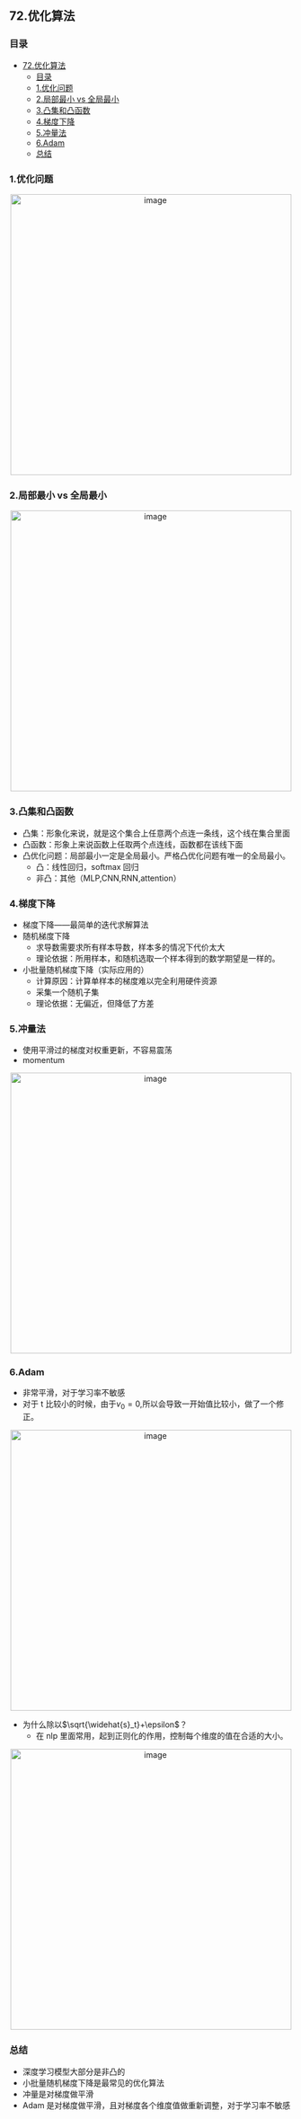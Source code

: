 ## 72.优化算法

### 目录

- [72.优化算法](#72优化算法)
  - [目录](#目录)
  - [1.优化问题](#1优化问题)
  - [2.局部最小 vs 全局最小](#2局部最小-vs-全局最小)
  - [3.凸集和凸函数](#3凸集和凸函数)
  - [4.梯度下降](#4梯度下降)
  - [5.冲量法](#5冲量法)
  - [6.Adam](#6adam)
  - [总结](#总结)

### 1.优化问题

<div align="center">
  <img src="https://assets.ng-tech.icu/book/DeepLearning-MuLi-Notes/imgs/72/72-01.png" alt="image" align="center" width=500 />
</div>

### 2.局部最小 vs 全局最小

<div align="center">
  <img src="https://assets.ng-tech.icu/book/DeepLearning-MuLi-Notes/imgs/72/72-02.png" alt="image" align="center" width=500 />
</div>

### 3.凸集和凸函数

- 凸集：形象化来说，就是这个集合上任意两个点连一条线，这个线在集合里面
- 凸函数：形象上来说函数上任取两个点连线，函数都在该线下面
- 凸优化问题：局部最小一定是全局最小。严格凸优化问题有唯一的全局最小。
  - 凸：线性回归，softmax 回归
  - 非凸：其他（MLP,CNN,RNN,attention）

### 4.梯度下降

- 梯度下降——最简单的迭代求解算法
- 随机梯度下降
  - 求导数需要求所有样本导数，样本多的情况下代价太大
  - 理论依据：所用样本，和随机选取一个样本得到的数学期望是一样的。
- 小批量随机梯度下降（实际应用的）
  - 计算原因：计算单样本的梯度难以完全利用硬件资源
  - 采集一个随机子集
  - 理论依据：无偏近，但降低了方差

### 5.冲量法

- 使用平滑过的梯度对权重更新，不容易震荡
- momentum

<div align="center">
  <img src="https://assets.ng-tech.icu/book/DeepLearning-MuLi-Notes/imgs/72/72-03.png" alt="image" align="center" width=500 />
</div>

### 6.Adam

- 非常平滑，对于学习率不敏感
- 对于 t 比较小的时候，由于$v_0=0$,所以会导致一开始值比较小，做了一个修正。

<div align="center">
  <img src="https://assets.ng-tech.icu/book/DeepLearning-MuLi-Notes/imgs/72/72-04.png" alt="image" align="center" width=500 />
</div>

- 为什么除以$\sqrt{\widehat{s}_t}+\epsilon$？
  - 在 nlp 里面常用，起到正则化的作用，控制每个维度的值在合适的大小。

<div align="center">
  <img src="https://assets.ng-tech.icu/book/DeepLearning-MuLi-Notes/imgs/72/72-05.png" alt="image" align="center" width=500 />
</div>

### 总结

- 深度学习模型大部分是非凸的
- 小批量随机梯度下降是最常见的优化算法
- 冲量是对梯度做平滑
- Adam 是对梯度做平滑，且对梯度各个维度值做重新调整，对于学习率不敏感
